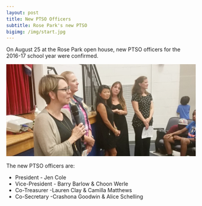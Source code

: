 ```yaml
---
layout: post
title: New PTSO Officers
subtitle: Rose Park's new PTSO
bigimg: /img/start.jpg
---
```


On August 25 at the Rose Park open house, new PTSO officers for the 2016-17 school year were confirmed.

![pto-board](/img/2016-08-25.pto.png)

The new PTSO officers are:
 - President	- Jen Cole
 - Vice-President - Barry Barlow & Choon Werle
 - Co-Treasurer -Lauren Clay & Camilla Matthews
 - Co-Secretary -Crashona Goodwin & Alice Schelling
